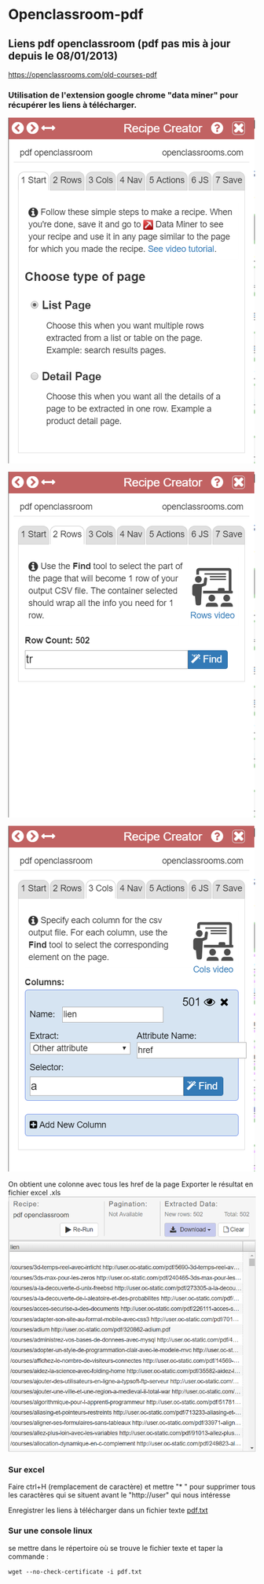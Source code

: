 # Openclassroom-pdf
## Liens pdf openclassroom (pdf pas mis à jour depuis le 08/01/2013)

https://openclassrooms.com/old-courses-pdf 

### Utilisation de l'extension google chrome "data miner" pour récupérer les liens à télécharger.

![](https://github.com/ctith/Openclassroom-pdf/blob/master/2018-06-22%2012_34_08-Anciens%20PDF%20des%20cours%20-%20OpenClassrooms.png?raw=true)

![](https://github.com/ctith/Openclassroom-pdf/blob/master/2018-06-22%2012_34_24-Anciens%20PDF%20des%20cours%20-%20OpenClassrooms.png?raw=true)

![](https://github.com/ctith/Openclassroom-pdf/blob/master/2018-06-22%2012_34_45-Anciens%20PDF%20des%20cours%20-%20OpenClassrooms.png?raw=true)

On obtient une colonne avec tous les href de la page
Exporter le résultat en fichier excel .xls
![](https://github.com/ctith/Openclassroom-pdf/blob/master/2018-06-22%2012_35_17-Data%20Miner.png?raw=true)

### Sur excel
Faire ctrl+H (remplacement de caractère) et mettre "* " pour supprimer tous les caractères qui se situent avant le "http://user" qui nous intéresse

Enregistrer les liens à télécharger dans un fichier texte [pdf.txt](https://github.com/ctith/Openclassroom-pdf/blob/master/pdf.txt)

### Sur une console linux

se mettre dans le répertoire où se trouve le fichier texte et taper la commande :
```shell
wget --no-check-certificate -i pdf.txt
```

